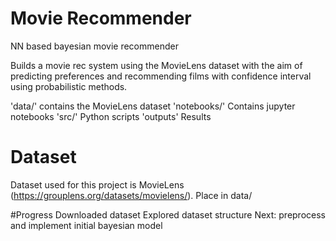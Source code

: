 # Movie Recommender
NN based bayesian movie recommender

Builds a movie rec system using the MovieLens dataset with the aim of 
predicting preferences and recommending films with confidence interval 
using probabilistic methods.

'data/' contains the MovieLens dataset
'notebooks/' Contains jupyter notebooks
'src/' Python scripts
'outputs\' Results

# Dataset 
Dataset used for this project is MovieLens (https://grouplens.org/datasets/movielens/). Place in data/

#Progress
Downloaded dataset
Explored dataset structure
Next: preprocess and implement initial bayesian model 
